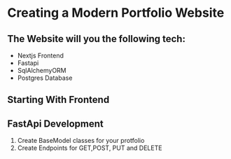# Creating a Modern Portfolio Website 
## The Website will you the following tech:
* Nextjs Frontend
* Fastapi 
* SqlAlchemyORM
* Postgres Database

## Starting With Frontend


## FastApi Development

1. Create BaseModel classes for your protfolio 
2. Create Endpoints for GET,POST, PUT and DELETE